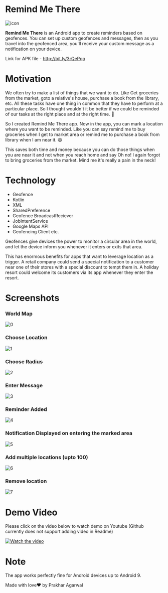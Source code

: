
# Remind Me There

![icon](https://github.com/Prakhar-Agarwal-byte/RemindMeThere/blob/master/raw/icon.png)


**Remind Me There** is an Android app to create reminders based on geofences. You can set up custom geofences and messages, then as you travel into the geofenced area, you'll receive your custom message as a notification on your device.

Link for APK file - http://bit.ly/3rQePqo

# Motivation

We often try to make a list of things that we want to do. Like Get groceries from the market, goto a relative's house, purchase a book from the library, etc. All these tasks have one thing in common that they have to perform at a particular place. So I thought wouldn't it be better if we could be reminded of our tasks at the right place and at the right time. :thinking:

So I created Remind Me There app. Now in the app, you can mark a location where you want to be reminded. Like you can say remind me to buy groceries when I get to market area or remind me to purchase a book from library when I am near it. :smile:

This saves both time and money because you can do those things when you are near it and not when you reach home and say Oh no! I again forgot to bring groceries from the market.
Mind me it's really a pain in the neck! 

# Technology

 - Geofence
 - Kotlin
 - XML
 - SharedPreference
 - Geofence BroadcastReciever
 - JobIntentService
 - Google Maps API
 - Geofencing Client etc.

Geofences give devices the power to monitor a circular area in the world, and let the device inform you whenever it enters or exits that area.

This has enormous benefits for apps that want to leverage location as a trigger. A retail company could send a special notification to a customer near one of their stores with a special discount to tempt them in. A holiday resort could welcome its customers via its app whenever they enter the resort.


# Screenshots

### World Map
![0](https://github.com/Prakhar-Agarwal-byte/RemindMeThere/blob/master/raw/0.jpeg)

### Choose Location
![1](https://github.com/Prakhar-Agarwal-byte/RemindMeThere/blob/master/raw/1.jpeg)

### Choose Radius
![2](https://github.com/Prakhar-Agarwal-byte/RemindMeThere/blob/master/raw/2.jpeg)

### Enter Message
![3](https://github.com/Prakhar-Agarwal-byte/RemindMeThere/blob/master/raw/3.jpeg)

### Reminder Added
![4](https://github.com/Prakhar-Agarwal-byte/RemindMeThere/blob/master/raw/4.jpeg)

### Notification Displayed on entering the marked area
![5](https://github.com/Prakhar-Agarwal-byte/RemindMeThere/blob/master/raw/5.png)

### Add multiple locations (upto 100)
![6](https://github.com/Prakhar-Agarwal-byte/RemindMeThere/blob/master/raw/6.jpeg)

### Remove location
![7](https://github.com/Prakhar-Agarwal-byte/RemindMeThere/blob/master/raw/7.jpeg)


# Demo Video

Please click on the video below to watch demo on Youtube (Github currently does not support adding video in Readme)

[![Watch the video](https://github.com/Prakhar-Agarwal-byte/RemindMeThere/blob/master/raw/5.png)](https://www.youtube.com/watch?v=VXVat7tJf8w&ab_channel=PrakharAgarwal)


# Note

The app works perfectly fine for Android devices up to Android 9.

Made with love:heart: by Prakhar Agarwal
